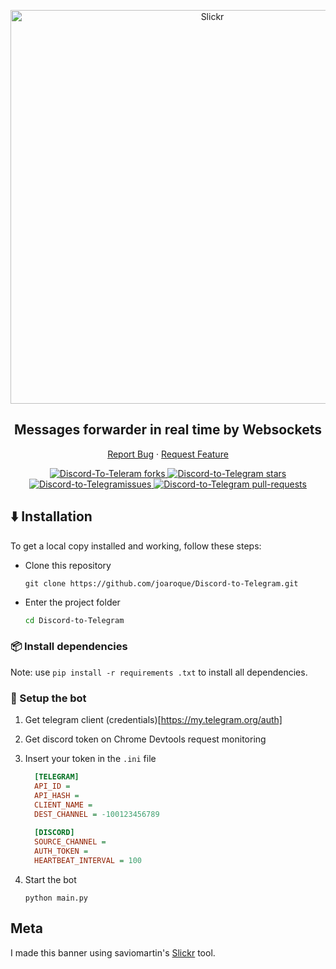 <p align="center">
  <a href="https://github.com/joaroque/Discord-to-Telegram">
    <img alt="Slickr" src="screenshot/banner.png" width="630" />
  </a>
</p>
<h2 align="center">Messages forwarder in real time by Websockets</h2>
<p align="center">
    <a href="https://github.com/joaroque/Discord-to-Telegram/issues">Report Bug</a>
    ·
    <a href="https://github.com/joaroque/Discord-to-Telegram/issues">Request Feature</a>
</p>
<p align="center">
<a href="https://github.com/joaroque/Discord-to-Telegram/fork" target="blank">
<img src="https://img.shields.io/github/forks/joaroque/Discord-to-Telegram?style=flat-square" alt="Discord-To-Teleram forks"/>
</a>
<a href="https://github.com/joaroque/Discord-to-Telegram/stargazers" target="blank">
<img src="https://img.shields.io/github/stars/joaroque/Discord-to-Telegram?style=flat-square" alt="Discord-to-Telegram stars"/>
</a>
<a href="https://github.com/joaroque/Discord-to-Telegram/issues" target="blank">
<img src="https://img.shields.io/github/issues/joaroque/Discord-to-Telegram?style=flat-square" alt="Discord-to-Telegramissues"/>
</a>
<a href="https://github.com/joaroque/Discord-to-Telegram/pulls" target="blank">
<img src="https://img.shields.io/github/issues-pr/joaroque/Discord-to-Telegram?style=flat-square" alt="Discord-to-Telegram pull-requests"/>
</a>
</p>

## :arrow_down: Installation
To get a local copy installed and working, follow these steps:

 - Clone this repository

    ```console
    git clone https://github.com/joaroque/Discord-to-Telegram.git
    ```
    
 - Enter the project folder

    ```sh
    cd Discord-to-Telegram
    ```

### 📦 Install dependencies

Note: use `pip install -r requirements .txt` to install all dependencies.


### 🚀 Setup the bot

 1. Get telegram client (credentials)[https://my.telegram.org/auth]
 
 2. Get discord token on Chrome Devtools request monitoring 

 3. Insert your token in the `.ini` file

    ```ini
      [TELEGRAM]
      API_ID = 
      API_HASH = 
      CLIENT_NAME = 
      DEST_CHANNEL = -100123456789
      
      [DISCORD]
      SOURCE_CHANNEL = 
      AUTH_TOKEN = 
      HEARTBEAT_INTERVAL = 100

    ```

 4. Start the bot

    ```shell
    python main.py
    ```
   

## Meta

I made this banner using saviomartin's [Slickr](https://slickr.vercel.app/) tool.
